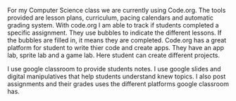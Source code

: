 For my Computer Science class we are currently using Code.org. The tools provided are lesson plans, curriculum, pacing calendars and automatic grading system. 
With code.org I am able to track if students completed a specific assignment. They use bubbles to indicate the different lessons. If the bubbles are filled in, it means they are completed. Code.org has a great platform for student to write thier code and create apps. They have an app lab, sprite lab and a game 
lab. Here student can create different projects.

I use google classroom to provide students notes.  I use google slides and digital manipulatives that help students understand knew topics. I also post assignments and their grades uses the different platforms google classroom has.
